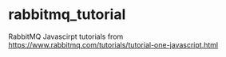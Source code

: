 # rabbitmq_tutorial
RabbitMQ Javascirpt tutorials from https://www.rabbitmq.com/tutorials/tutorial-one-javascript.html
